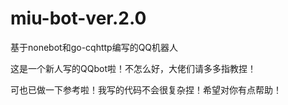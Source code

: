 # miu-bot-ver.2.0
<a>基于nonebot和go-cqhttp编写的QQ机器人</a>
<p>这是一个新人写的QQbot啦！不怎么好，大佬们请多多指教捏！</p>
<p>可也已做一下参考啦！我写的代码不会很复杂捏！希望对你有点帮助！</p>
